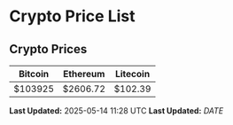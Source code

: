 # Crypto Price List

## Crypto Prices
| Bitcoin | Ethereum | Litecoin |
| ------- | -------- | -------- |
| $103925 | $2606.72 | $102.39 |
**Last Updated:** 2025-05-14 11:28 UTC
**Last Updated:** $DATE$
